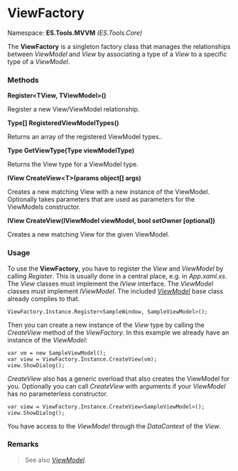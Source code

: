 # ViewFactory
Namespace: **ES.Tools.MVVM** *(ES.Tools.Core)*

The **ViewFactory** is a singleton factory class that manages the relationships between *ViewModel* and *View* by associating a type of a *View* to a specific type of a *ViewModel*.

### Methods

**Register&lt;TView, TViewModel&gt;()**

Register a new View/ViewModel relationship.

**Type[] RegisteredViewModelTypes()**

Returns an array of the registered ViewModel types..

**Type GetViewType(Type viewModelType)**

 Returns the View type for a ViewModel type.

**IView CreateView&lt;T&gt;(params object[] args)**

Creates a new matching View with a new instance of the ViewModel.
Optionally takes parameters that are used as parameters for the ViewModels constructor.

**IView CreateView(IViewModel viewModel, bool setOwner [optional])**

Creates a new matching View for the given ViewModel.

### Usage

To use the **ViewFactory**, you have to register the *View* and *ViewModel* by calling *Register*. This is usually done in a central place, e.g. in *App.xaml.xs*. The *View* classes must implement the *IView* interface. The *ViewModel* classes must implement *IViewModel*. The included [*ViewModel*](ViewModel) base class already complies to that.

``` CSharp
ViewFactory.Instance.Register<SampleWindow, SampleViewModel>();
```

Then you can create a new instance of the *View* type by calling the *CreateView* method of the *ViewFactory*.
In this example we already have an instance of the *ViewModel*: 

``` CSharp
var vm = new SampleViewModel();
var view = ViewFactory.Instance.CreateView(vm);
view.ShowDialog();
```

*CreateView* also has a generic overload that also creates the ViewModel for you. Optionally you can call *CreateView* with arguments if your *ViewModel* has no parameterless constructor.  

``` CSharp
var view = ViewFactory.Instance.CreateView<SampleViewModel>();
view.ShowDialog();
```

You have access to the *ViewModel* through the *DataContext* of the *View*.

### Remarks
>See also [*ViewModel*](ViewModel).
